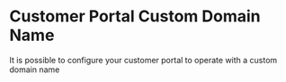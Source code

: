 # Customer Portal Custom Domain Name

It is possible to configure your customer portal to operate with a custom domain name


